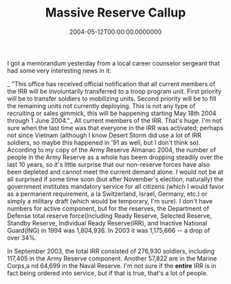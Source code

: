 ﻿---
title: Massive Reserve Callup
date: "2004-05-12T00:00:00.0000000"
featuredImage: img/massive-reserve-callup-featured.png
---

I got a memorandum yesterday from a local career counselor sergeant that had some very interesting news in it:

_ "This office has received official notification that all current members of the IRR will be involuntarily transferred to a troop program unit. First priority will be to transfer soldiers to mobilizing units. Second priority will be to fill the remaining units not currently deploying. This is not any type of recruiting or sales gimmick, this will be happening starting May 18th 2004 through 1 June 2004."_ All current members of the IRR. That's huge. I'm not sure when the last time was that everyone in the IRR was activated; perhaps not since Vietnam (although I know Desert Storm did use a lot of IRR soldiers, so maybe this happened in '91 as well, but I don't think so). According to my copy of the Army Reserve Almanac 2004, the number of people in the Army Reserve as a whole has beem dropping steadily over the last 10 years, so it's little surprise that our non-reserve forces have also been depleted and cannot meet the current demand alone. I would not be at all surprised if some time soon (but after November's election, naturally) the government institutes mandatory service for all citizens (which I would favor as a permanent requirement, a la Switzerland, Israel, Germany, etc.) or simply a military draft (which would be temporary, I'm sure). I don't have numbers for active component, but for the reserves, the Department of Defense total reserve force(including Ready Reserve, Selected Reserve, Standby Reserve, Individual Ready Reserve(IRR), and Inactive National Guard(ING) in 1994 was 1,804,936. In 2003 it was 1,175,666 -- a drop of over 34%.

In September 2003, the total IRR consisted of 276,930 soldiers, including 117,405 in the Army Reserve component. Another 57,822 are in the Marine Corps,a nd 64,699 in the Naval Reserve. I'm not sure if the **entire** IRR is in fact being ordered into service, but if that is true, that's a lot of people.


